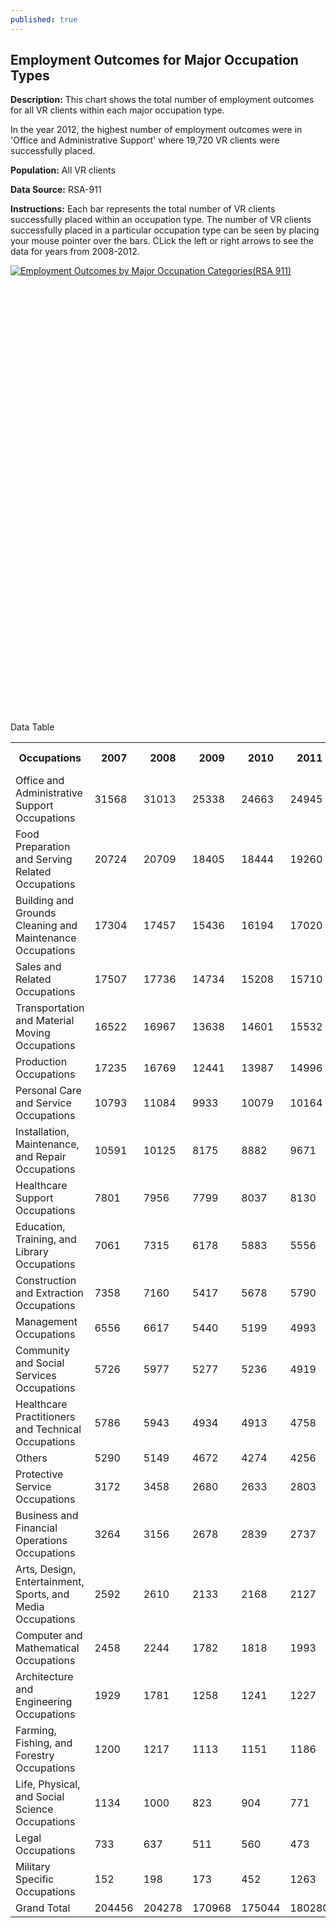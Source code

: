 ```yaml
---
published: true
---
```


## Employment Outcomes for Major Occupation Types

**Description:** This chart shows the total number of employment outcomes for all VR clients within each major occupation type. 

In the year 2012, the highest number of employment outcomes were in 'Office and Administrative Support' where 19,720 VR clients were successfully placed.

**Population:** All VR clients

**Data Source:** RSA-911

**Instructions:** Each bar represents the total number of VR clients successfully placed within an occupation type. The number of VR clients successfully placed in a particular occupation type can be seen by placing your mouse pointer over the bars.  CLick the left or right arrows to see the data for years from 2008-2012. 

<script type='text/javascript' src='https://public.tableausoftware.com/javascripts/api/viz_v1.js'></script><div class='tableauPlaceholder' style='width: 1024px; height: 694px;'><noscript><a href='#'><img alt='Employment Outcomes by Major Occupation Categories(RSA 911) ' src='https:&#47;&#47;publicrevizit.tableausoftware.com&#47;static&#47;images&#47;9C&#47;9C7CMJG8W&#47;1_rss.png' style='border: none' /></a></noscript><object class='tableauViz' width='1024' height='694' style='display:none;'><param name='host_url' value='https%3A%2F%2Fpublic.tableausoftware.com%2F' /> <param name='path' value='shared&#47;9C7CMJG8W' /> <param name='toolbar' value='yes' /><param name='static_image' value='https:&#47;&#47;publicrevizit.tableausoftware.com&#47;static&#47;images&#47;9C&#47;9C7CMJG8W&#47;1.png' /> <param name='animate_transition' value='yes' /><param name='display_static_image' value='yes' /><param name='display_spinner' value='yes' /><param name='display_overlay' value='yes' /><param name='display_count' value='yes' /><param name='showVizHome' value='no' /><param name='showTabs' value='y' /></object></div><div style='width:1024px;height:22px;padding:0px 10px 0px 0px;color:black;font:normal 8pt verdana,helvetica,arial,sans-serif;'><div style='float:right; padding-right:8px;'><a href='http://www.tableausoftware.com/public/about-tableau-products?ref=https://public.tableausoftware.com/shared/9C7CMJG8W' target='_blank'>Learn About Tableau</a></div></div>

Data Table
<table class="tableizer-table">
<tr class="tableizer-firstrow"><th>Occupations</th><th>2007</th><th>2008</th><th>2009</th><th>2010</th><th>2011</th><th>2012</th><th>Grand Total</th></tr>
 <tr><td>Office and Administrative Support Occupations</td><td>31568</td><td>31013</td><td>25338</td><td>24663</td><td>24945</td><td>19730</td><td>157257</td></tr>
 <tr><td>Food Preparation and Serving Related Occupations</td><td>20724</td><td>20709</td><td>18405</td><td>18444</td><td>19260</td><td>14536</td><td>112078</td></tr>
 <tr><td>Building and Grounds Cleaning and Maintenance Occupations</td><td>17304</td><td>17457</td><td>15436</td><td>16194</td><td>17020</td><td>13157</td><td>96568</td></tr>
 <tr><td>Sales and Related Occupations</td><td>17507</td><td>17736</td><td>14734</td><td>15208</td><td>15710</td><td>12003</td><td>92898</td></tr>
 <tr><td>Transportation and Material Moving Occupations</td><td>16522</td><td>16967</td><td>13638</td><td>14601</td><td>15532</td><td>11800</td><td>89060</td></tr>
 <tr><td>Production Occupations</td><td>17235</td><td>16769</td><td>12441</td><td>13987</td><td>14996</td><td>11358</td><td>86786</td></tr>
 <tr><td>Personal Care and Service Occupations</td><td>10793</td><td>11084</td><td>9933</td><td>10079</td><td>10164</td><td>7906</td><td>59959</td></tr>
 <tr><td>Installation, Maintenance, and Repair Occupations</td><td>10591</td><td>10125</td><td>8175</td><td>8882</td><td>9671</td><td>7628</td><td>55072</td></tr>
 <tr><td>Healthcare Support Occupations</td><td>7801</td><td>7956</td><td>7799</td><td>8037</td><td>8130</td><td>6010</td><td>45733</td></tr>
 <tr><td>Education, Training, and Library Occupations</td><td>7061</td><td>7315</td><td>6178</td><td>5883</td><td>5556</td><td>4194</td><td>36187</td></tr>
 <tr><td>Construction and Extraction Occupations</td><td>7358</td><td>7160</td><td>5417</td><td>5678</td><td>5790</td><td>4117</td><td>35520</td></tr>
 <tr><td>Management Occupations</td><td>6556</td><td>6617</td><td>5440</td><td>5199</td><td>4993</td><td>3869</td><td>32674</td></tr>
 <tr><td>Community and Social Services Occupations</td><td>5726</td><td>5977</td><td>5277</td><td>5236</td><td>4919</td><td>3916</td><td>31051</td></tr>
 <tr><td>Healthcare Practitioners and Technical Occupations</td><td>5786</td><td>5943</td><td>4934</td><td>4913</td><td>4758</td><td>3751</td><td>30085</td></tr>
 <tr><td>Others</td><td>5290</td><td>5149</td><td>4672</td><td>4274</td><td>4256</td><td>3062</td><td>26703</td></tr>
 <tr><td>Protective Service Occupations</td><td>3172</td><td>3458</td><td>2680</td><td>2633</td><td>2803</td><td>2306</td><td>17052</td></tr>
 <tr><td>Business and Financial Operations Occupations</td><td>3264</td><td>3156</td><td>2678</td><td>2839</td><td>2737</td><td>2239</td><td>16913</td></tr>
 <tr><td>Arts, Design, Entertainment, Sports, and Media Occupations</td><td>2592</td><td>2610</td><td>2133</td><td>2168</td><td>2127</td><td>1706</td><td>13336</td></tr>
 <tr><td>Computer and Mathematical Occupations</td><td>2458</td><td>2244</td><td>1782</td><td>1818</td><td>1993</td><td>1607</td><td>11902</td></tr>
 <tr><td>Architecture and Engineering Occupations</td><td>1929</td><td>1781</td><td>1258</td><td>1241</td><td>1227</td><td>954</td><td>8390</td></tr>
 <tr><td>Farming, Fishing, and Forestry Occupations</td><td>1200</td><td>1217</td><td>1113</td><td>1151</td><td>1186</td><td>889</td><td>6756</td></tr>
 <tr><td>Life, Physical, and Social Science Occupations</td><td>1134</td><td>1000</td><td>823</td><td>904</td><td>771</td><td>616</td><td>5248</td></tr>
 <tr><td>Legal Occupations</td><td>733</td><td>637</td><td>511</td><td>560</td><td>473</td><td>424</td><td>3338</td></tr>
 <tr><td>Military Specific Occupations</td><td>152</td><td>198</td><td>173</td><td>452</td><td>1263</td><td>346</td><td>2584</td></tr>
 <tr><td>Grand Total</td><td>204456</td><td>204278</td><td>170968</td><td>175044</td><td>180280</td><td>138124</td><td>1073150</td></tr>
</table>
